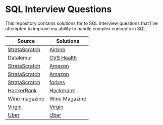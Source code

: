 # SQL Interview Questions

This repository contains solutions for to SQL interview questions that I've attempted to improve my ability to handle complex concepts in SQL.

| Source | Solutions | 
| -------- | -------- | 
| [StrataScratch](https://www.stratascratch.com/) | [Airbnb](https://github.com/Rejithadas/SQL-Interview-Question/blob/main/Airbnb.pdf) |
| Datalemur | [CVS Health](https://github.com/Rejithadas/StrataScratch-Forbes-SQL-Interview-Questions/files/10716426/CVS.Health.pdf)|
| [StrataScratch](https://www.stratascratch.com/) | [Amazon](https://github.com/Rejithadas/StrataScratch-Forbes-SQL-Interview-Questions/files/10716431/Amazon.2.pdf) |
| [StrataScratch](https://www.stratascratch.com/) | [Amazon](https://github.com/Rejithadas/StrataScratch-Forbes-SQL-Interview-Questions/files/10716433/Amazon.pdf) |
| [StrataScratch](https://www.stratascratch.com/) | [forbes](https://github.com/Rejithadas/StrataScratch-Forbes-SQL-Interview-Questions/files/10716444/forbes.pdf) |
| [HackerRank](https://www.hackerrank.com/) | [Hackerank](https://github.com/Rejithadas/StrataScratch-Forbes-SQL-Interview-Questions/files/10716447/Hackerank1.pdf)|
| [Wine magazine](https://platform.stratascratch.com/coding?code_type=3) | [Wine Magazine](https://github.com/Rejithadas/SQL-Interview-Question/blob/main/wine%20magazine.pdf)|
| [Virgin](https://platform.stratascratch.com/coding?code_type=3) | [Virgin](https://github.com/Rejithadas/SQL-Interview-Question/blob/main/virgin.pdf)|
| [Uber](https://platform.stratascratch.com/coding?code_type=3) | [Uber](https://github.com/Rejithadas/SQL-Interview-Question/blob/main/uber.pdf)|

